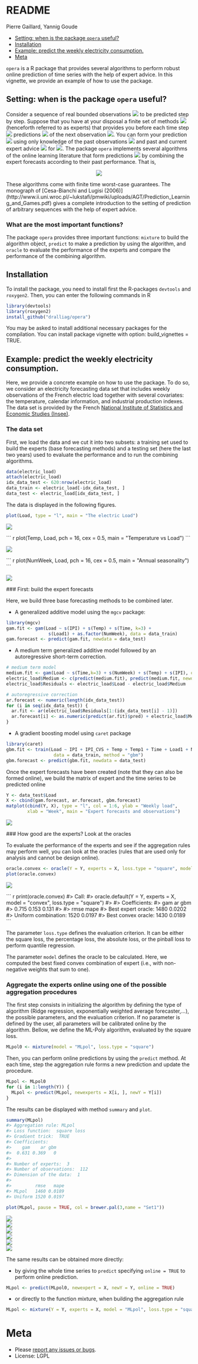 README
================
Pierre Gaillard, Yannig Goude

-   [Setting: when is the package `opera` useful?](#setting-when-is-the-package-opera-useful)
-   [Installation](#installation)
-   [Example: predict the weekly electricity consumption.](#example-predict-the-weekly-electricity-consumption.)
-   [Meta](#meta)

<!-- README.md is automatically generated by README.Rmd: do not edit README.md by hand -->
`opera` is a R package that provides several algorithms to perform robust online prediction of time series with the help of expert advice. In this vignette, we provide an example of how to use the package.

Setting: when is the package `opera` useful?
--------------------------------------------

Consider a sequence of real bounded observations ![](http://mathurl.com/hnop4u8.png) to be predicted step by step. Suppose that you have at your disposal a finite set of methods ![](http://mathurl.com/jartbdm.png) (henceforth referred to as experts) that provides you before each time step ![](http://mathurl.com/zd8abat.png) predictions ![](http://mathurl.com/j8qs936.png) of the next observation ![](http://mathurl.com/p6z655g.png). You can form your prediction ![](http://mathurl.com/gn56aep.png) using only knowledge of the past observations ![](http://mathurl.com/z34bdlt.png) and past and current expert advice ![](http://mathurl.com/zhrp7kh.png) for ![](http://mathurl.com/jmmmd6r.png). The package `opera` implements several algorithms of the online learning literature that form predictions ![](http://mathurl.com/gn56aep.png) by combining the expert forecasts according to their past performance. That is,
<p align="center">
<img src="http://mathurl.com/zzn3ove.png">
</p>
These algorithms come with finite time worst-case guarantees. The monograph of [Cesa-Bianchi and Lugisi (2006)](http://www.ii.uni.wroc.pl/~lukstafi/pmwiki/uploads/AGT/Prediction_Learning_and_Games.pdf) gives a complete introduction to the setting of prediction of arbitrary sequences with the help of expert advice.

### What are the most important functions?

The package `opera` provides three important functions: `mixture` to build the algorithm object, `predict` to make a prediction by using the algorithm, and `oracle` to evaluate the performance of the experts and compare the performance of the combining algorithm.

Installation
------------

To install the package, you need to install first the R-packages `devtools` and `roxygen2`. Then, you can enter the following commands in R

``` r
library(devtools)
library(roxygen2)
install_github("dralliag/opera")
```

You may be asked to install additional necessary packages for the compilation. You can install package vignette with option: build\_vignettes = TRUE.

Example: predict the weekly electricity consumption.
----------------------------------------------------

Here, we provide a concrete example on how to use the package. To do so, we consider an electricity forecasting data set that includes weekly observations of the French electric load together with several covariates: the temperature, calendar information, and industrial production indexes. The data set is provided by the French [National Institute of Statistics and Economic Studies (Insee)](http://www.bdm.insee.fr).

### The data set

First, we load the data and we cut it into two subsets: a training set used to build the experts (base forecasting methods) and a testing set (here the last two years) used to evaluate the performance and to run the combining algorithms.

``` r
data(electric_load)
attach(electric_load)
idx_data_test <- 620:nrow(electric_load)
data_train <- electric_load[-idx_data_test, ] 
data_test <- electric_load[idx_data_test, ]  
```

The data is displayed in the following figures.

``` r
plot(Load, type = "l", main = "The electric Load")
```

<p align="center">
<img src="inst/img/Load-1.png" style="display: block; margin: auto;" />
</p>
``` r
plot(Temp, Load, pch = 16, cex = 0.5, main = "Temperature vs Load")
```

<p align="center">
<img src="inst/img/Temp-1.png" style="display: block; margin: auto;" />
</p>
``` r
plot(NumWeek, Load, pch = 16, cex = 0.5, main = "Annual seasonality")
```

<p align="center">
<img src="inst/img/NumWeek-1.png" style="display: block; margin: auto;" />
</p>
### First: build the expert forecasts

Here, we build three base forecasting methods to be combined later.

-   A generalized additive model using the `mgcv` package:

``` r
library(mgcv)
gam.fit <- gam(Load ~ s(IPI) + s(Temp) + s(Time, k=3) + 
                s(Load1) + as.factor(NumWeek), data = data_train)
gam.forecast <- predict(gam.fit, newdata = data_test)
```

-   A medium term generalized additive model followed by an autoregressive short-term correction.

``` r
# medium term model
medium.fit <- gam(Load ~ s(Time,k=3) + s(NumWeek) + s(Temp) + s(IPI), data = data_train)
electric_load$Medium <- c(predict(medium.fit), predict(medium.fit, newdata = data_test))
electric_load$Residuals <- electric_load$Load - electric_load$Medium

# autoregressive correction
ar.forecast <- numeric(length(idx_data_test))
for (i in seq(idx_data_test)) {
  ar.fit <- ar(electric_load$Residuals[1:(idx_data_test[i] - 1)])
  ar.forecast[i] <- as.numeric(predict(ar.fit)$pred) + electric_load$Medium[idx_data_test[i]]
}
```

-   A gradient boosting model using `caret` package

``` r
library(caret)
gbm.fit <- train(Load ~ IPI + IPI_CVS + Temp + Temp1 + Time + Load1 + NumWeek, 
                  data = data_train, method = "gbm")
gbm.forecast <- predict(gbm.fit, newdata = data_test)
```

Once the expert forecasts have been created (note that they can also be formed online), we build the matrix of expert and the time series to be predicted online

``` r
Y <- data_test$Load
X <- cbind(gam.forecast, ar.forecast, gbm.forecast)
matplot(cbind(Y, X), type = "l", col = 1:6, ylab = "Weekly load", 
        xlab = "Week", main = "Expert forecasts and observations")
```

<p align="center">
<img src="inst/img/loadAndForecasts-1.png" style="display: block; margin: auto;" />
</p>
### How good are the experts? Look at the oracles

To evaluate the performance of the experts and see if the aggregation rules may perform well, you can look at the oracles (rules that are used only for analysis and cannot be design online).

``` r
oracle.convex <- oracle(Y = Y, experts = X, loss.type = "square", model = "convex")
plot(oracle.convex)
```

<p align="center">
<img src="inst/img/oracle-1.png" style="display: block; margin: auto;" />
</p>
``` r
print(oracle.convex)
#> Call:
#> oracle.default(Y = Y, experts = X, model = "convex", loss.type = "square")
#> 
#> Coefficients:
#>    gam    ar   gbm
#>  0.715 0.153 0.131
#> 
#>                       rmse   mape
#> Best expert oracle:   1480 0.0202
#> Uniform combination:  1520 0.0197
#> Best convex oracle:   1430 0.0189
```

The parameter `loss.type` defines the evaluation criterion. It can be either the square loss, the percentage loss, the absolute loss, or the pinball loss to perform quantile regression.

The parameter `model` defines the oracle to be calculated. Here, we computed the best fixed convex combination of expert (i.e., with non-negative weights that sum to one).

### Aggregate the experts online using one of the possible aggregation procedures

The first step consists in initializing the algorithm by defining the type of algorithm (Ridge regression, exponentially weighted average forecaster,...), the possible parameters, and the evaluation criterion. If no parameter is defined by the user, all parameters will be calibrated online by the algorithm. Bellow, we define the ML-Poly algorithm, evaluated by the square loss.

``` r
MLpol0 <- mixture(model = "MLpol", loss.type = "square")
```

Then, you can perform online predictions by using the `predict` method. At each time, step the aggregation rule forms a new prediction and update the procedure.

``` r
MLpol <- MLpol0
for (i in 1:length(Y)) {
  MLpol <- predict(MLpol, newexperts = X[i, ], newY = Y[i])
}
```

The results can be displayed with method `summary` and `plot`.

``` r
summary(MLpol)
#> Aggregation rule: MLpol 
#> Loss function:  square loss 
#> Gradient trick:  TRUE 
#> Coefficients: 
#>    gam    ar gbm
#>  0.631 0.369   0
#> 
#> Number of experts:  3
#> Number of observations:  112
#> Dimension of the data:  1 
#> 
#>         rmse   mape
#> MLpol   1460 0.0189
#> Uniform 1520 0.0197
```

``` r
plot(MLpol, pause = TRUE, col = brewer.pal(3,name = "Set1"))
```

<p align="center">
<img src="inst/img/MLpol-1.png" style="display: block; margin: auto;" /><img src="inst/img/MLpol-2.png" style="display: block; margin: auto;" /><img src="inst/img/MLpol-3.png" style="display: block; margin: auto;" /><img src="inst/img/MLpol-4.png" style="display: block; margin: auto;" /><img src="inst/img/MLpol-5.png" style="display: block; margin: auto;" /><img src="inst/img/MLpol-6.png" style="display: block; margin: auto;" />
</p>
The same results can be obtained more directly:

-   by giving the whole time series to `predict` specifying `online = TRUE` to perform online prediction.

``` r
MLpol <- predict(MLpol0, newexpert = X, newY = Y, online = TRUE)
```

-   or directly to the function mixture, when building the aggregation rule

``` r
MLpol <- mixture(Y = Y, experts = X, model = "MLpol", loss.type = "square")
```

Meta
====

-   Please [report any issues or bugs](https://github.com/dralliag/opera).
-   License: LGPL
